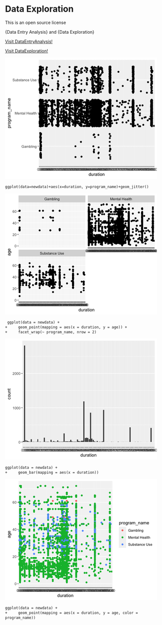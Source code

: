 # Data Exploration
This is an open source license

{Data Entry Analysis} and {Data Exploration} 

[Visit DataEntryAnalysis!](www.github.com)

[Visit DataExploration!](www.github.com)

![Plot 1](Rplot01.png)

```
ggplot(data=newdata)+aes(x=duration, y=program_name)+geom_jitter()
```

![Plot 2](Rplot02.png)

```
 ggplot(data = newdata) + 
+     geom_point(mapping = aes(x = duration, y = age)) + 
+     facet_wrap(~ program_name, nrow = 2)
```

![Plot 3](Rplot03.png)

```
ggplot(data = newdata) + 
+     geom_bar(mapping = aes(x = duration))
```

![Plot 4](Rplot04.png)

```
ggplot(data = newdata) + 
+     geom_point(mapping = aes(x = duration, y = age, color = program_name))
```
